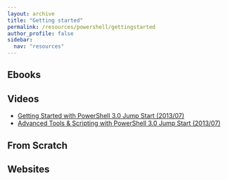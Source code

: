 ```yaml
---
layout: archive
title: "Getting started"
permalink: /resources/powershell/gettingstarted
author_profile: false
sidebar:
  nav: "resources"
---
```


## Ebooks


## Videos

* [Getting Started with PowerShell 3.0 Jump Start (2013/07)](http://www.microsoftvirtualacademy.com/training-courses/getting-started-with-powershell-3-0-jump-start)
* [Advanced Tools & Scripting with PowerShell 3.0 Jump Start (2013/07)](http://www.microsoftvirtualacademy.com/training-courses/advanced-tools-scripting-with-powershell-3-0-jump-start)

## From Scratch


## Websites

